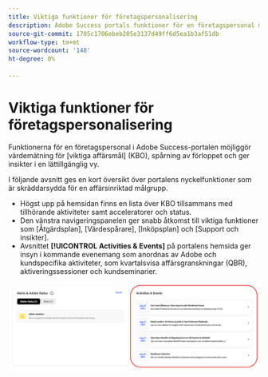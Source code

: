 ```yaml
---
title: Viktiga funktioner för företagspersonalisering
description: Adobe Success portals funktioner för en företagspersonal möjliggör värdemätning över viktiga affärsmål, håller koll på framstegen och ger insikter i en lättillgänglig vy.
source-git-commit: 1705c1706ebeb205e3137d49ff6d5ea1b3af51db
workflow-type: tm+mt
source-wordcount: '148'
ht-degree: 0%

---
```



# Viktiga funktioner för företagspersonalisering

Funktionerna för en företagspersonal i Adobe Success-portalen möjliggör värdemätning för [viktiga affärsmål] (KBO), spårning av förloppet och ger insikter i en lättillgänglig vy.

I följande avsnitt ges en kort översikt över portalens nyckelfunktioner som är skräddarsydda för en affärsinriktad målgrupp.

* Högst upp på hemsidan finns en lista över KBO tillsammans med tillhörande aktiviteter samt acceleratorer och status.
* Den vänstra navigeringspanelen ger snabb åtkomst till viktiga funktioner som [Åtgärdsplan], [Värdespårare], [Inköpsplan] och [Support och insikter].
* Avsnittet **[!UICONTROL Activities & Events]** på portalens hemsida ger insyn i kommande evenemang som anordnas av Adobe och kundspecifika aktiviteter, som kvartalsvisa affärsgranskningar (QBR), aktiveringssessioner och kundseminarier.

![aktiviteter-och-händelser](/help/adobe-success-portal/assets/activities-and-events.png)
